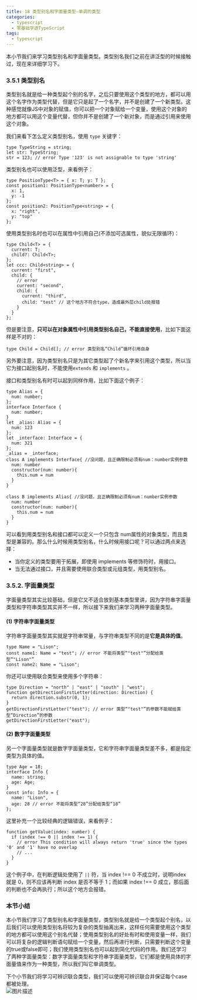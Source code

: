```yaml
---
title: 18 类型别名和字面量类型—单调的类型
categories: 
  - typescript
  - 零基础学透TypeScript
tags: 
  - typescript
---
```


本小节我们来学习类型别名和字面量类型。类型别名我们之前在讲泛型的时候接触过，现在来详细学习下。

### 3.5.1 类型别名

类型别名就是给一种类型起个别的名字，之后只要使用这个类型的地方，都可以用这个名字作为类型代替，但是它只是起了一个名字，并不是创建了一个新类型。这种感觉就像JS中对象的赋值，你可以把一个对象赋给一个变量，使用这个对象的地方都可以用这个变量代替，但你并不是创建了一个新对象，而是通过引用来使用这个对象。

我们来看下怎么定义类型别名，使用 `type` 关键字：

``` {.language-typescript}
type TypeString = string;
let str: TypeString;
str = 123; // error Type '123' is not assignable to type 'string'
```

类型别名也可以使用泛型，来看例子：

``` {.language-typescript}
type PositionType<T> = { x: T; y: T };
const position1: PositionType<number> = {
  x: 1,
  y: -1
};
const position2: PositionType<string> = {
  x: "right",
  y: "top"
};
```

使用类型别名时也可以在属性中引用自己(不添加可选属性，貌似无限循环)：

``` {.language-typescript}
type Child<T> = {
  current: T;
  child?: Child<T>;
};
let ccc: Child<string> = {
  current: "first",
  child: {
    // error
    current: "second",
    child: {
      current: "third",
      child: "test" // 这个地方不符合type，造成最外层child处报错
    }
  }
};
```

但是要注意，**只可以在对象属性中引用类型别名自己，不能直接使用**，比如下面这样是不对的：

``` {.language-typescript}
type Child = Child[]; // error 类型别名“Child”循环引用自身
```

另外要注意，因为类型别名只是为其它类型起了个新名字来引用这个类型，所以当它为接口起别名时，不能使用`extends` 和 `implements` 。

接口和类型别名有时可以起到同样作用，比如下面这个例子：

``` {.language-typescript}
type Alias = {
  num: number;
};
interface Interface {
  num: number;
}
let _alias: Alias = {
  num: 123
};
let _interface: Interface = {
  num: 321
};
_alias = _interface;
class A implements Interface{ //没问题，且正确限制必须有num：number实例参数
  num: number
  constructor(num: number){
    this.num = num
  }
}

class B implements Alias{ //没问题，且正确限制必须有num：number实例参数
  num: number
  constructor(num: number){
    this.num = num
  }
}
```

可以看到用类型别名和接口都可以定义一个只包含 num属性的对象类型，而且类型是兼容的。那么什么时候用类型别名，什么时候用接口呢？可以通过两点来选择：

-   当你定义的类型要用于拓展，即使用 implements 等修饰符时，用接口。
-   当无法通过接口，并且需要使用联合类型或元组类型，用类型别名。

### 3.5.2. 字面量类型

字面量类型其实比较基础，但是它又不适合放到基本类型里讲，因为字符串字面量类型和字符串类型其实并不一样，所以接下来我们来学习两种字面量类型。

#### (1) 字符串字面量类型 

字符串字面量类型其实就是字符串常量，与字符串类型不同的是**它是具体的值**。

``` {.language-typescript}
type Name = "Lison";
const name1: Name = "test"; // error 不能将类型“"test"”分配给类型“"Lison"”
const name2: Name = "Lison";
```

你还可以使用联合类型来使用多个字符串：

``` {.language-typescript}
type Direction = "north" | "east" | "south" | "west";
function getDirectionFirstLetter(direction: Direction) {
  return direction.substr(0, 1);
}
getDirectionFirstLetter("test"); // error 类型“"test"”的参数不能赋给类型“Direction”的参数
getDirectionFirstLetter("east");
```

#### (2) 数字字面量类型 

另一个字面量类型就是数字字面量类型，它和字符串字面量类型差不多，都是指定类型为具体的值。

``` {.language-typescript}
type Age = 18;
interface Info {
  name: string;
  age: Age;
}
const info: Info = {
  name: "Lison",
  age: 28 // error 不能将类型“28”分配给类型“18”
};
```

这里补充一个比较经典的逻辑错误，来看例子：

``` {.language-typescript}
function getValue(index: number) {
  if (index !== 0 || index !== 1) {
    // error This condition will always return 'true' since the types '0' and '1' have no overlap
    // ...
  }
}
```

这个例子中，在判断逻辑处使用了 `||` 符，当 index !== 0 不成立时，说明index 就是 0，则不应该再判断 index 是否不等于 1；而如果 index !== 0 成立，那后面的判断也不会再执行；所以这个地方会报错。

### 本节小结

本小节我们学习了类型别名和字面量类型，类型别名就是给一个类型起个别名，以后我们可以使用类型别名将较为复杂的类型抽离出来，这样任何需要使用这个类型的地方都可以使用这个别名代替；使用类型别名的好处有时和使用变量一样，我们可以将复杂的逻辑判断语句赋给一个变量，然后再进行判断，只需要判断这个变量的true或false即可；我们使用类型别名也可以起到简化代码的作用。我们还学习了两种字面量类型：数字字面量类型和字符串字面量类型，它们都是使用具体的字面量值来作为一种类型，所以我们叫它单调类型。

下个小节我们将学习可辨识联合类型，我们可以使用可辨识联合并保证每个case都被处理。\
 ![图片描述](http://img.mukewang.com/5d034344000116c816000380.jpg)
